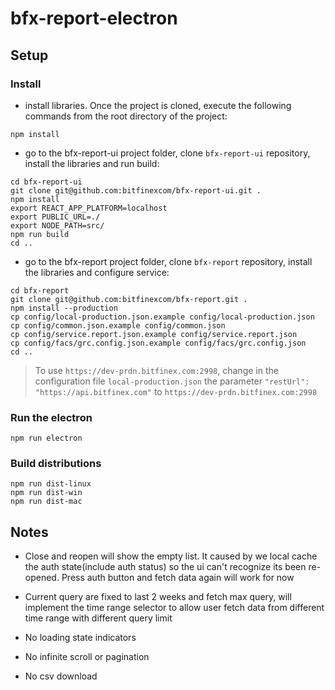 # bfx-report-electron

## Setup

### Install

- install libraries. Once the project is cloned, execute the following commands from the root directory of the project:

```
npm install
```

- go to the bfx-report-ui project folder, clone `bfx-report-ui` repository, install the libraries and run build:

```
cd bfx-report-ui
git clone git@github.com:bitfinexcom/bfx-report-ui.git .
npm install
export REACT_APP_PLATFORM=localhost
export PUBLIC_URL=./
export NODE_PATH=src/
npm run build
cd ..
```

- go to the bfx-report project folder, clone `bfx-report` repository, install the libraries and configure service:

```
cd bfx-report
git clone git@github.com:bitfinexcom/bfx-report.git .
npm install --production
cp config/local-production.json.example config/local-production.json
cp config/common.json.example config/common.json
cp config/service.report.json.example config/service.report.json
cp config/facs/grc.config.json.example config/facs/grc.config.json
cd ..
```

> To use `https://dev-prdn.bitfinex.com:2998`, change in the configuration file `local-production.json` the parameter `"restUrl": "https://api.bitfinex.com"` to `https://dev-prdn.bitfinex.com:2998`

### Run the electron

```
npm run electron
```

### Build distributions

```
npm run dist-linux
npm run dist-win
npm run dist-mac
```

## Notes

- Close and reopen will show the empty list. It caused by we local cache the auth state(include auth status) so the ui can't recognize its been re-opened. Press auth button and fetch data again will work for now

- Current query are fixed to last 2 weeks and fetch max query, will implement the time range selector to allow user fetch data from different time range with different query limit

- No loading state indicators

- No infinite scroll or pagination

- No csv download